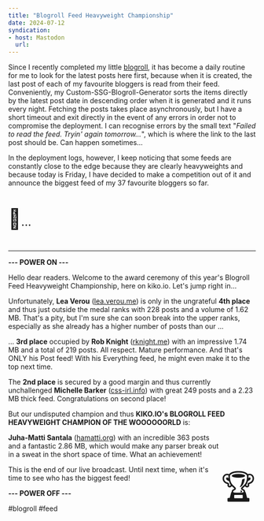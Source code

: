 ```yaml
---
title: "Blogroll Feed Heavyweight Championship"
date: 2024-07-12
syndication: 
- host: Mastodon
  url: 
---
```


Since I recently completed my little [blogroll](/blogroll), it has become a daily routine for me to look for the latest posts here first, because when it is created, the last post of each of my favourite bloggers is read from their feed. Conveniently, my Custom-SSG-Blogroll-Generator sorts the items directly by the latest post date in descending order when it is generated and it runs every night. Fetching the posts takes place asynchronously, but I have a short timeout and exit directly in the event of any errors in order not to compromise the deployment. I can recognise errors by the small text "*Failed to read the feed. Tryin' again tomorrow...*", which is where the link to the last post should be. Can happen sometimes...

In the deployment logs, however, I keep noticing that some feeds are constantly close to the edge because they are clearly heavyweights and because today is Friday, I have decided to make a competition out of it and announce the biggest feed of my 37 favourite bloggers so far.

<p style="font-size:2.5rem;">🥁<span style="font-size: 1.5rem">...</span></p>

<!-- more -->

---

**--- POWER ON ---**

Hello dear readers. Welcome to the award ceremony of this year's Blogroll Feed Heavyweight Championship, here on kiko.io. Let's jump right in...

Unfortunately, **Lea Verou** ([lea.verou.me](https://lea.verou.me/)) is only in the ungrateful **4th place** and thus just outside the medal ranks with 228 posts and a volume of 1.62 MB. That's a pity, but I'm sure she can soon break into the upper ranks, especially as she already has a higher number of posts than our ...

... **3rd place** occupied by **Rob Knight** ([rknight.me](https://rknight.me/)) with an impressive 1.74 MB and a total of 219 posts. All respect. Mature performance. And that's ONLY his Post feed! With his Everything feed, he might even make it to the top next time.

The **2nd place** is secured by a good margin and thus currently unchallenged **Michelle Barker** ([css-irl.info](https://css-irl.info/)) with great 249 posts and a 2.23 MB thick feed. Congratulations on second place!

But our undisputed champion and thus **KIKO.IO's BLOGROLL FEED HEAVYWEIGHT CHAMPION OF THE WOOOOOORLD** is: 

<p style="font-size:4rem;float:right;">🏆</p>

**Juha-Matti Santala** ([hamatti.org](https://hamatti.org/)) with an incredible 363 posts and a fantastic 2.86 MB, which would make any parser break out in a sweat in the short space of time. What an achievement!

This is the end of our live broadcast. Until next time, when it's time to see who has the biggest feed!

**--- POWER OFF ---**

#blogroll #feed

